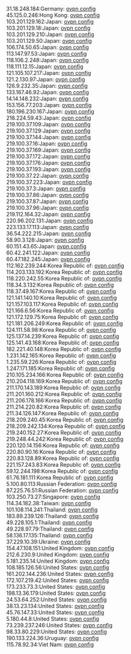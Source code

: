 31.18.248.184:Germany: [ovpn config](vpn/31_18_248_184.ovpn)  
45.125.0.246:Hong Kong: [ovpn config](vpn/45_125_0_246.ovpn)  
103.201.129.162:Japan: [ovpn config](vpn/103_201_129_162.ovpn)  
103.201.129.18:Japan: [ovpn config](vpn/103_201_129_18.ovpn)  
103.201.129.210:Japan: [ovpn config](vpn/103_201_129_210.ovpn)  
103.201.129.50:Japan: [ovpn config](vpn/103_201_129_50.ovpn)  
106.174.50.65:Japan: [ovpn config](vpn/106_174_50_65.ovpn)  
113.147.97.53:Japan: [ovpn config](vpn/113_147_97_53.ovpn)  
118.106.2.248:Japan: [ovpn config](vpn/118_106_2_248.ovpn)  
118.111.12.15:Japan: [ovpn config](vpn/118_111_12_15.ovpn)  
121.105.107.217:Japan: [ovpn config](vpn/121_105_107_217.ovpn)  
121.2.130.97:Japan: [ovpn config](vpn/121_2_130_97.ovpn)  
126.9.232.35:Japan: [ovpn config](vpn/126_9_232_35.ovpn)  
133.167.46.92:Japan: [ovpn config](vpn/133_167_46_92.ovpn)  
14.14.148.232:Japan: [ovpn config](vpn/14_14_148_232.ovpn)  
153.156.77.203:Japan: [ovpn config](vpn/153_156_77_203.ovpn)  
180.196.230.167:Japan: [ovpn config](vpn/180_196_230_167.ovpn)  
218.224.59.43:Japan: [ovpn config](vpn/218_224_59_43.ovpn)  
219.100.37.109:Japan: [ovpn config](vpn/219_100_37_109.ovpn)  
219.100.37.129:Japan: [ovpn config](vpn/219_100_37_129.ovpn)  
219.100.37.144:Japan: [ovpn config](vpn/219_100_37_144.ovpn)  
219.100.37.16:Japan: [ovpn config](vpn/219_100_37_16.ovpn)  
219.100.37.169:Japan: [ovpn config](vpn/219_100_37_169.ovpn)  
219.100.37.172:Japan: [ovpn config](vpn/219_100_37_172.ovpn)  
219.100.37.176:Japan: [ovpn config](vpn/219_100_37_176.ovpn)  
219.100.37.193:Japan: [ovpn config](vpn/219_100_37_193.ovpn)  
219.100.37.22:Japan: [ovpn config](vpn/219_100_37_22.ovpn)  
219.100.37.223:Japan: [ovpn config](vpn/219_100_37_223.ovpn)  
219.100.37.3:Japan: [ovpn config](vpn/219_100_37_3.ovpn)  
219.100.37.86:Japan: [ovpn config](vpn/219_100_37_86.ovpn)  
219.100.37.87:Japan: [ovpn config](vpn/219_100_37_87.ovpn)  
219.100.37.96:Japan: [ovpn config](vpn/219_100_37_96.ovpn)  
219.112.164.32:Japan: [ovpn config](vpn/219_112_164_32.ovpn)  
220.96.202.131:Japan: [ovpn config](vpn/220_96_202_131.ovpn)  
223.133.17.113:Japan: [ovpn config](vpn/223_133_17_113.ovpn)  
36.54.222.215:Japan: [ovpn config](vpn/36_54_222_215.ovpn)  
58.90.3.128:Japan: [ovpn config](vpn/58_90_3_128.ovpn)  
60.151.43.65:Japan: [ovpn config](vpn/60_151_43_65.ovpn)  
60.42.241.122:Japan: [ovpn config](vpn/60_42_241_122.ovpn)  
60.47.182.245:Japan: [ovpn config](vpn/60_47_182_245.ovpn)  
112.162.239.244:Korea Republic of: [ovpn config](vpn/112_162_239_244.ovpn)  
114.203.133.192:Korea Republic of: [ovpn config](vpn/114_203_133_192.ovpn)  
118.220.242.55:Korea Republic of: [ovpn config](vpn/118_220_242_55.ovpn)  
118.34.3.132:Korea Republic of: [ovpn config](vpn/118_34_3_132.ovpn)  
118.37.49.167:Korea Republic of: [ovpn config](vpn/118_37_49_167.ovpn)  
121.141.140.10:Korea Republic of: [ovpn config](vpn/121_141_140_10.ovpn)  
121.157.103.117:Korea Republic of: [ovpn config](vpn/121_157_103_117.ovpn)  
121.166.6.56:Korea Republic of: [ovpn config](vpn/121_166_6_56.ovpn)  
121.172.129.75:Korea Republic of: [ovpn config](vpn/121_172_129_75.ovpn)  
121.181.206.249:Korea Republic of: [ovpn config](vpn/121_181_206_249.ovpn)  
124.111.58.98:Korea Republic of: [ovpn config](vpn/124_111_58_98.ovpn)  
125.137.14.239:Korea Republic of: [ovpn config](vpn/125_137_14_239.ovpn)  
125.141.43.168:Korea Republic of: [ovpn config](vpn/125_141_43_168.ovpn)  
182.221.40.148:Korea Republic of: [ovpn config](vpn/182_221_40_148.ovpn)  
1.231.142.165:Korea Republic of: [ovpn config](vpn/1_231_142_165.ovpn)  
1.235.59.226:Korea Republic of: [ovpn config](vpn/1_235_59_226.ovpn)  
1.247.171.185:Korea Republic of: [ovpn config](vpn/1_247_171_185.ovpn)  
210.105.234.166:Korea Republic of: [ovpn config](vpn/210_105_234_166.ovpn)  
210.204.118.169:Korea Republic of: [ovpn config](vpn/210_204_118_169.ovpn)  
211.170.143.189:Korea Republic of: [ovpn config](vpn/211_170_143_189.ovpn)  
211.201.160.212:Korea Republic of: [ovpn config](vpn/211_201_160_212.ovpn)  
211.206.178.166:Korea Republic of: [ovpn config](vpn/211_206_178_166.ovpn)  
211.214.220.82:Korea Republic of: [ovpn config](vpn/211_214_220_82.ovpn)  
211.34.126.147:Korea Republic of: [ovpn config](vpn/211_34_126_147.ovpn)  
218.209.240.45:Korea Republic of: [ovpn config](vpn/218_209_240_45.ovpn)  
218.209.242.134:Korea Republic of: [ovpn config](vpn/218_209_242_134.ovpn)  
219.240.152.27:Korea Republic of: [ovpn config](vpn/219_240_152_27.ovpn)  
219.248.44.242:Korea Republic of: [ovpn config](vpn/219_248_44_242.ovpn)  
220.120.14.156:Korea Republic of: [ovpn config](vpn/220_120_14_156.ovpn)  
220.80.90.16:Korea Republic of: [ovpn config](vpn/220_80_90_16.ovpn)  
220.83.128.89:Korea Republic of: [ovpn config](vpn/220_83_128_89.ovpn)  
221.157.243.83:Korea Republic of: [ovpn config](vpn/221_157_243_83.ovpn)  
59.12.244.198:Korea Republic of: [ovpn config](vpn/59_12_244_198.ovpn)  
61.76.181.111:Korea Republic of: [ovpn config](vpn/61_76_181_111.ovpn)  
5.100.80.113:Russian Federation: [ovpn config](vpn/5_100_80_113.ovpn)  
87.225.76.51:Russian Federation: [ovpn config](vpn/87_225_76_51.ovpn)  
103.250.73.27:Singapore: [ovpn config](vpn/103_250_73_27.ovpn)  
114.34.182.38:Taiwan: [ovpn config](vpn/114_34_182_38.ovpn)  
101.108.114.241:Thailand: [ovpn config](vpn/101_108_114_241.ovpn)  
183.89.239.126:Thailand: [ovpn config](vpn/183_89_239_126.ovpn)  
49.228.105.1:Thailand: [ovpn config](vpn/49_228_105_1.ovpn)  
49.228.97.79:Thailand: [ovpn config](vpn/49_228_97_79.ovpn)  
58.136.17.135:Thailand: [ovpn config](vpn/58_136_17_135.ovpn)  
37.229.10.39:Ukraine: [ovpn config](vpn/37_229_10_39.ovpn)  
154.47.108.151:United Kingdom: [ovpn config](vpn/154_47_108_151.ovpn)  
212.6.230.9:United Kingdom: [ovpn config](vpn/212_6_230_9.ovpn)  
5.181.235.14:United Kingdom: [ovpn config](vpn/5_181_235_14.ovpn)  
108.185.126.56:United States: [ovpn config](vpn/108_185_126_56.ovpn)  
161.202.144.236:United States: [ovpn config](vpn/161_202_144_236.ovpn)  
172.107.219.42:United States: [ovpn config](vpn/172_107_219_42.ovpn)  
173.233.73.3:United States: [ovpn config](vpn/173_233_73_3.ovpn)  
198.13.36.179:United States: [ovpn config](vpn/198_13_36_179.ovpn)  
24.53.64.252:United States: [ovpn config](vpn/24_53_64_252.ovpn)  
38.13.23.134:United States: [ovpn config](vpn/38_13_23_134.ovpn)  
45.76.147.33:United States: [ovpn config](vpn/45_76_147_33.ovpn)  
5.180.44.8:United States: [ovpn config](vpn/5_180_44_8.ovpn)  
73.239.237.246:United States: [ovpn config](vpn/73_239_237_246.ovpn)  
98.33.80.229:United States: [ovpn config](vpn/98_33_80_229.ovpn)  
190.133.224.36:Uruguay: [ovpn config](vpn/190_133_224_36.ovpn)  
115.78.92.34:Viet Nam: [ovpn config](vpn/115_78_92_34.ovpn)  
